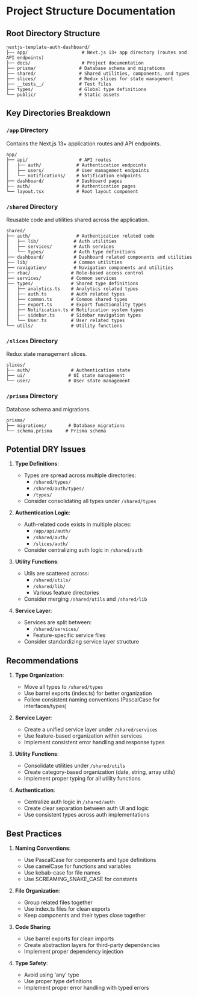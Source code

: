 # Project Structure Documentation

## Root Directory Structure

```
nextjs-template-auth-dashboard/
├── app/                    # Next.js 13+ app directory (routes and API endpoints)
├── docs/                   # Project documentation
├── prisma/                # Database schema and migrations
├── shared/                # Shared utilities, components, and types
├── slices/                # Redux slices for state management
├── __tests__/             # Test files
├── types/                 # Global type definitions
└── public/                # Static assets
```

## Key Directories Breakdown

### `/app` Directory
Contains the Next.js 13+ application routes and API endpoints.
```
app/
├── api/                   # API routes
│   ├── auth/             # Authentication endpoints
│   ├── users/            # User management endpoints
│   └── notifications/    # Notification endpoints
├── dashboard/            # Dashboard pages
├── auth/                 # Authentication pages
└── layout.tsx            # Root layout component
```

### `/shared` Directory
Reusable code and utilities shared across the application.
```
shared/
├── auth/                 # Authentication related code
│   ├── lib/             # Auth utilities
│   ├── services/        # Auth services
│   └── types/           # Auth type definitions
├── dashboard/           # Dashboard related components and utilities
├── lib/                 # Common utilities
├── navigation/          # Navigation components and utilities
├── rbac/               # Role-based access control
├── services/           # Common services
├── types/              # Shared type definitions
│   ├── analytics.ts    # Analytics related types
│   ├── auth.ts         # Auth related types
│   ├── common.ts       # Common shared types
│   ├── export.ts       # Export functionality types
│   ├── Notification.ts # Notification system types
│   ├── sidebar.ts      # Sidebar navigation types
│   └── User.ts         # User related types
└── utils/              # Utility functions
```

### `/slices` Directory
Redux state management slices.
```
slices/
├── auth/               # Authentication state
├── ui/                # UI state management
└── user/              # User state management
```

### `/prisma` Directory
Database schema and migrations.
```
prisma/
├── migrations/        # Database migrations
└── schema.prisma     # Prisma schema
```

## Potential DRY Issues

1. **Type Definitions**:
   - Types are spread across multiple directories:
     - `/shared/types/`
     - `/shared/auth/types/`
     - `/types/`
   - Consider consolidating all types under `/shared/types`

2. **Authentication Logic**:
   - Auth-related code exists in multiple places:
     - `/app/api/auth/`
     - `/shared/auth/`
     - `/slices/auth/`
   - Consider centralizing auth logic in `/shared/auth`

3. **Utility Functions**:
   - Utils are scattered across:
     - `/shared/utils/`
     - `/shared/lib/`
     - Various feature directories
   - Consider merging `/shared/utils` and `/shared/lib`

4. **Service Layer**:
   - Services are split between:
     - `/shared/services/`
     - Feature-specific service files
   - Consider standardizing service layer structure

## Recommendations

1. **Type Organization**:
   - Move all types to `/shared/types`
   - Use barrel exports (index.ts) for better organization
   - Follow consistent naming conventions (PascalCase for interfaces/types)

2. **Service Layer**:
   - Create a unified service layer under `/shared/services`
   - Use feature-based organization within services
   - Implement consistent error handling and response types

3. **Utility Functions**:
   - Consolidate utilities under `/shared/utils`
   - Create category-based organization (date, string, array utils)
   - Implement proper typing for all utility functions

4. **Authentication**:
   - Centralize auth logic in `/shared/auth`
   - Create clear separation between auth UI and logic
   - Use consistent types across auth implementations

## Best Practices

1. **Naming Conventions**:
   - Use PascalCase for components and type definitions
   - Use camelCase for functions and variables
   - Use kebab-case for file names
   - Use SCREAMING_SNAKE_CASE for constants

2. **File Organization**:
   - Group related files together
   - Use index.ts files for clean exports
   - Keep components and their types close together

3. **Code Sharing**:
   - Use barrel exports for clean imports
   - Create abstraction layers for third-party dependencies
   - Implement proper dependency injection

4. **Type Safety**:
   - Avoid using 'any' type
   - Use proper type definitions
   - Implement proper error handling with typed errors
